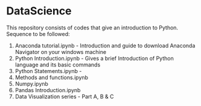 # DataScience
This repository consists of codes that give an introduction to Python. 
Sequence to be followed:
  1. Anaconda tutorial.ipynb - Introduction and guide to download Anaconda Navigator on your windows machine
  2. Python Introduction.ipynb - Gives a brief Introduction of Python language and its basic commands
  3. Python Statements.ipynb - 
  4. Methods and functions.ipynb
  5. Numpy.ipynb
  6. Pandas Introduction.ipynb
  7. Data Visualization series - Part A, B & C
